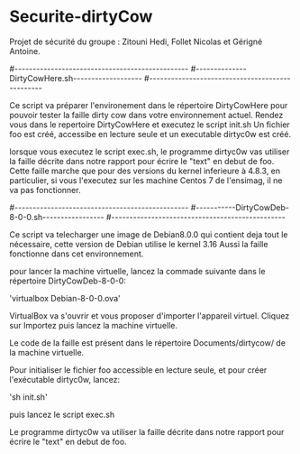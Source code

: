 # Securite-dirtyCow

Projet de sécurité du groupe : Zitouni Hedi, Follet Nicolas et Gérigné Antoine.



#------------------------------------------------
#--------------DirtyCowHere.sh-------------------
#------------------------------------------------

Ce script va préparer l'environement dans le répertoire DirtyCowHere pour pouvoir tester la faille dirty cow dans votre environnement actuel.
Rendez vous dans le repertoire DirtyCowHere et executez le script init.sh
Un fichier foo est créé, accessibe en lecture seule et un executable dirtyc0w est créé.

lorsque vous executez le script exec.sh, le programme dirtyc0w vas utiliser la faille décrite dans notre rapport pour écrire le "text" en debut de foo.
Cette faille marche que pour des versions du kernel inferieure à 4.8.3, en particulier, si vous l'executez sur les machine Centos 7 de l'ensimag, il ne va pas fonctionner.

#------------------------------------------------
#-----------DirtyCowDeb-8-0-0.sh-----------------
#------------------------------------------------

Ce script va telecharger une image de Debian8.0.0 qui contient deja tout le nécessaire, cette version de Debian utilise le kernel 3.16
Aussi la faille fonctionne dans cet environnement.

pour lancer la machine virtuelle, lancez la commade suivante dans le répertoire DirtyCowDeb-8-0-0:

'virtualbox Debian-8-0-0.ova'

VirtualBox va s'ouvrir et vous proposer d'importer l'appareil virtuel. Cliquez sur Importez puis lancez la machine virtuelle.

Le code de la faille est présent dans le répertoire Documents/dirtycow/ de la machine virtuelle.

Pour initialiser le fichier foo accessible en lecture seule, et pour créer l'exécutable dirtyc0w, lancez:

'sh init.sh'

puis lancez le script exec.sh

Le programme dirtyc0w va utiliser la faille décrite dans notre rapport pour écrire le "text" en debut de foo.